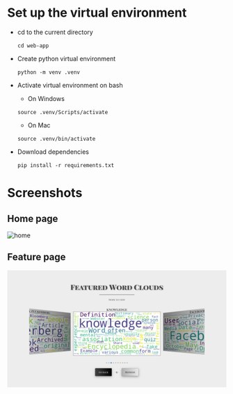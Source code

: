 
# Set up the virtual environment

* cd to the current directory
    ```
    cd web-app
    ```
* Create python virtual environment
    ```
    python -m venv .venv
    ```
* Activate virtual environment on bash
    * On Windows
    ```
    source .venv/Scripts/activate
    ```

    * On Mac
    ```
    source .venv/bin/activate
    ```
* Download dependencies
    ```
    pip install -r requirements.txt
    ```

# Screenshots
## Home page
![home](/web-app/static/images/home.png)

## Feature page
![feature](/web-app/static/images/feature_page.png)